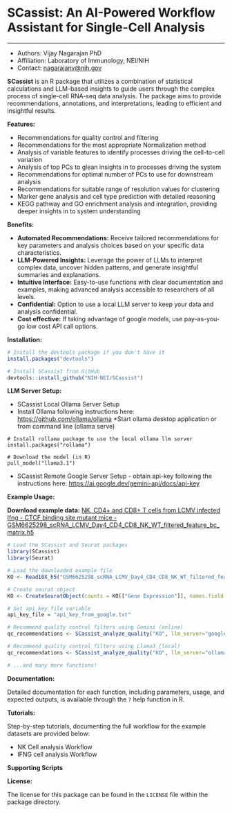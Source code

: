 # SCassist: An AI-Powered Workflow Assistant for Single-Cell Analysis
------------
- Authors: Vijay Nagarajan PhD
- Affiliation: Laboratory of Immunology, NEI/NIH
- Contact: nagarajanv@nih.gov

**SCassist** is an R package that utilizes a combination of statistical calculations and LLM-based insights to guide users through the complex process of single-cell RNA-seq data analysis. The package aims to provide recommendations, annotations, and interpretations, leading to efficient and insightful results.

**Features:**

* Recommendations for quality control and filtering
* Recommendations for the most appropriate Normalization method
* Analysis of variable features to identify processes driving the cell-to-cell variation
* Analysis of top PCs to glean insights in to processes driving the system
* Recommendations for optimal number of PCs to use for downstream analysis
* Recommendations for suitable range of resolution values for clustering
* Marker gene analysis and cell type prediction with detailed reasoning
* KEGG pathway and GO enrichment analysis and integration, providing deeper insights in to system understanding

**Benefits:**

* **Automated Recommendations:** Receive tailored recommendations for key parameters and analysis choices based on your specific data characteristics.
* **LLM-Powered Insights:** Leverage the power of LLMs to interpret complex data, uncover hidden patterns, and generate insightful summaries and explanations.
* **Intuitive Interface:** Easy-to-use functions with clear documentation and examples, making advanced analysis accessible to researchers of all levels.
* **Confidential:** Option to use a local LLM server to keep your data and analysis confidential.
* **Cost effective:** If taking advantage of google models, use pay-as-you-go low cost API call options.

**Installation:**

```R
# Install the devtools package if you don't have it
install.packages("devtools")

# Install SCassist from GitHub
devtools::install_github("NIH-NEI/SCassist")
```
**LLM Server Setup:**
* SCassist Local Ollama Server Setup
* Install Ollama following instructions here:
https://github.com/ollama/ollama
*Start ollama desktop application or from command line (ollama serve)

```
# Install rollama package to use the local ollama llm server
install.packages("rollama")

# Download the model (in R)
pull_model("llama3.1")
```
* SCassist Remote Google Server Setup - obtain api-key following the instructions here:
https://ai.google.dev/gemini-api/docs/api-key

**Example Usage:**

**Download example data:** [NK, CD4+ and CD8+ T cells from LCMV infected Ifng - CTCF binding site mutant mice - GSM6625298_scRNA_LCMV_Day4_CD4_CD8_NK_WT_filtered_feature_bc_matrix.h5](https://www.ncbi.nlm.nih.gov/geo/download/?acc=GSM6625299&format=file&file=GSM6625299%5FscRNA%5FLCMV%5FDay4%5FCD4%5FCD8%5FNK%5FKO%5Ffiltered%5Ffeature%5Fbc%5Fmatrix%2Eh5)


```R
# Load the SCassist and Seurat packages
library(SCassist)
library(Seurat)

# Load the downloaded example file
KO <- Read10X_h5("GSM6625298_scRNA_LCMV_Day4_CD4_CD8_NK_WT_filtered_feature_bc_matrix.h5", use.names = T)

# Create seurat object
KO <- CreateSeuratObject(counts = KO[["Gene Expression"]], names.field = 2,names.delim = "\\-")

# Set api_key_file variable
api_key_file = "api_key_from_google.txt"

# Recommend quality control filters using Gemini (online)
qc_recommendations <- SCassist_analyze_quality("KO", llm_server="google", api_key_file = api_key_file)

# Recommend quality control filters using Llama3 (local)
qc_recommendations <- SCassist_analyze_quality("KO", llm_server="ollama")

# ...and many more functions!
```

**Documentation:**

Detailed documentation for each function, including parameters, usage, and expected outputs, is available through the `?` help function in R.

**Tutorials:**

Step-by-step tutorials, documenting the full workflow for the example datasets are provided below:
* NK Cell analysis Workflow
* IFNG cell analysis Workflow

**Supporting Scripts**

**License:**

The license for this package can be found in the `LICENSE` file within the package directory.
